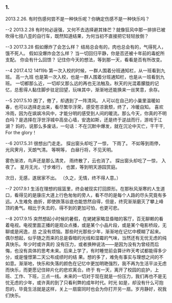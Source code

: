 ### 1.
2013.2.26.
有时伤感何尝不是一种快乐呢？你确定伤感不是一种快乐吗？

--2
2013.2.28
有时何必逞强，又何不去选择避其锋芒？就像狂风中那一排排已被吹得七扭八歪的自行车，既然知道结果，为何当初不直接把它轻轻放倒？

--3
2017.3.28
假如爆炸了会怎么样？
结局总会有的，肉也总会有的，气得死人，饿不死人。
假如没爆炸会怎么样？
当一切回归平静，你是否还被十年前的毒蛇所支配。
你会有什么回馈？
记住你今天的想法，等到那一天，看看是否有所改变。

--4
2017.4.12
14f19b 第一次入校的时候，一群人围着分班通知栏，从一班看到九班。
高一九班 也是第一次入校，也是一群人围着分班通知栏，也是从一班看到九班。
一切都那么近，一切却又那么远的再也无法触及。秋天的光混着朦胧的记忆，总惹得人黏住脚步驻足回望，玩味其中，渐渐地还能换来一丝笑意，余存。

--5
2017.5.10
困了，倦了，却遇到了一阵清风。
人可以在自己的小巢里温暖如春，也可以选择走出来，看尽繁华浮荣，感受苍凉衰颓，终了，冷暖自知。
喜欢冷雨，因为在飒飒冷风中，才能分明的感受到人间的暖流。那么今天，你真的不明白吗？是选择在浮世浮城中高垒心墙，安逸如斯，还是终于逆战而行，游戏于江湖？
妈的，说那么多废话，一句话：不在沉默中爆发，就在沉沦中灭亡，干干干, For the glory！

--6
2017.5.31
很想出门走走。
探出窗头却吃了一惊，
下雨了。
不如等到雨停，
光风霁月，天朗气清。
等啊等，
白昼行将，不见天明。

雾色渐浓，鸟声还是那么清灵，
雨终散了，云也消了。
探出窗头却吃了一惊，
入夜了。
星月无光，寸步难行，
也罢，等到明天游园赏庭。

次日，无感，遂居家不出。
（久之，无情，终不得人意。）

--7
2017.9.1
    生活在理想的摇篮里，终会被现实打回原形。在那秋风渐寒的人生道口，看得见的是康庄大道上行色匆匆的旁人，看不尽的是每个人路的尽头究竟有多远。人生难免
曲折，即使跌落谷底也能悠然自得，但是，终究渐渐磨灭了攀上峰顶的勇气。相比于失去的，得不到的更加可怕，也更可悲。

--8
2017.9.15
    突然想起小时候的暑假，在姥姥家略显昏暗的客厅，百无聊赖的看着电视。电视里面正播的是观众点播，或是某个小品片段，或是某个电影桥段，无聊或是闲逸，总
之没有烦恼。那些时光那些少年，渐渐地在记忆中模糊了起来。偶尔想起，似乎随之而来的总是昏暗的光线和湿霉的气味，当然还有无忧无虑的纯真快乐。年少时或许真的
没有压力，或者换种说法——是因为没有为曾经而后悔，也没有具体的思考未来。后来上学了，有时睡觉前会算计昨天考试都能得多少分，或是憧憬第二天公布成绩时的结
果。想的多了，难免有事实与理想之间的不如意。渐渐地，快乐和失落的颜色在记忆中更加明艳强烈，我不再为生活平淡无虑而快乐，而更愿记住碎片化的悲欢离合。终于
有一天，离开了校园的庇护，上班、工作、下班，三点一线。未来的一切对于现在就是一份压力，我们再也不是无忧无虑的少年，或许真的到了只看利弊的成年时代。时光
如是，却没有什么可抱怨的，毕竟生活就是这样，关上一扇窗同时也会为你打开另一扇。岁月静好，祝我们快乐。
